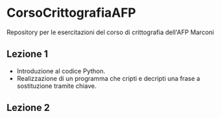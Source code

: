# CorsoCrittografiaAFP
Repository per le esercitazioni del corso di crittografia dell'AFP Marconi

## Lezione 1
- Introduzione al codice Python.
- Realizzazione di un programma che cripti e decripti una frase a sostituzione tramite chiave.

## Lezione 2